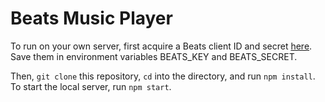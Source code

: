 # Beats Music Player

To run on your own server, first acquire a Beats client ID and secret [here](https://developer.beatsmusic.com). Save them in environment variables BEATS_KEY and BEATS_SECRET.

Then, `git clone` this repository, `cd` into the directory, and run `npm install`. To start the local server, run `npm start`.
